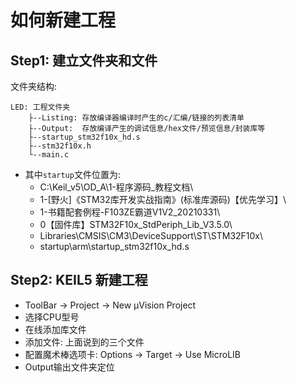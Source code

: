 # 如何新建工程

## Step1: 建立文件夹和文件
文件夹结构:
```raw
LED: 工程文件夹
    ├--Listing: 存放编译器编译时产生的c/汇编/链接的列表清单
    ├--Output:  存放编译产生的调试信息/hex文件/预览信息/封装库等
    ├--startup_stm32f10x_hd.s
    ├--stm32f10x.h
    └--main.c
```
- 其中`startup`文件位置为:
    - C:\Keil_v5\OD_A\1-程序源码_教程文档\
    - 1-[野火]《STM32库开发实战指南》(标准库源码)【优先学习】\
    - 1-书籍配套例程-F103ZE霸道V1V2_20210331\
    - 0【固件库】STM32F10x_StdPeriph_Lib_V3.5.0\
    - Libraries\CMSIS\CM3\DeviceSupport\ST\STM32F10x\
    - startup\arm\startup_stm32f10x_hd.s

## Step2: KEIL5 新建工程
- ToolBar -> Project -> New μVision Project
- 选择CPU型号
- 在线添加库文件
- 添加文件: 上面说到的三个文件
- 配置魔术棒选项卡: Options -> Target -> Use MicroLIB
- Output输出文件夹定位






